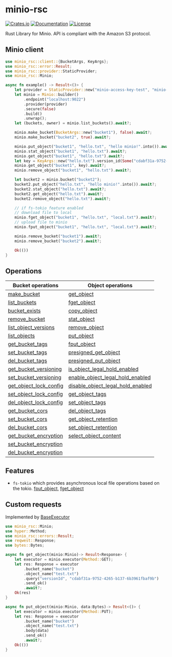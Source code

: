# minio-rsc
[![Crates.io](https://img.shields.io/crates/v/minio-rsc)](https://crates.io/crates/minio-rsc)
[![Documentation](https://docs.rs/minio-rsc/badge.svg)](https://docs.rs/minio-rsc)
[![License](https://img.shields.io/crates/l/minio-rsc)](#license)

Rust Library for Minio. API is compliant with the Amazon S3 protocol.

## Minio client
```rust
use minio_rsc::client::{BucketArgs, KeyArgs};
use minio_rsc::error::Result;
use minio_rsc::provider::StaticProvider;
use minio_rsc::Minio;

async fn example() -> Result<()> {
    let provider = StaticProvider::new("minio-access-key-test", "minio-secret-key-test", None);
    let minio = Minio::builder()
        .endpoint("localhost:9022")
        .provider(provider)
        .secure(false)
        .build()
        .unwrap();
    let (buckets, owner) = minio.list_buckets().await?;

    minio.make_bucket(BucketArgs::new("bucket1"), false).await?;
    minio.make_bucket("bucket2", true).await?;

    minio.put_object("bucket1", "hello.txt", "hello minio!".into()).await?;
    minio.stat_object("bucket1", "hello.txt").await?;
    minio.get_object("bucket1", "hello.txt").await?;
    let key = KeyArgs::new("hello.txt").version_id(Some("cdabf31a-9752-4265-b137-6b3961fbaf9b".to_string()));
    minio.get_object("bucket1", key).await?;
    minio.remove_object("bucket1", "hello.txt").await?;

    let bucket2 = minio.bucket("bucket2");
    bucket2.put_object("hello.txt", "hello minio!".into()).await?;
    bucket2.stat_object("hello.txt").await?;
    bucket2.get_object("hello.txt").await?;
    bucket2.remove_object("hello.txt").await?;

    // if fs-tokio feature enabled
    // download file to local
    minio.fget_object("bucket1", "hello.txt", "local.txt").await?;
    // upload file to minio
    minio.fput_object("bucket1", "hello.txt", "local.txt").await?;

    minio.remove_bucket("bucket1").await?;
    minio.remove_bucket("bucket2").await?;

    Ok(())
}
```

## Operations
| Bucket operations                                                                                                            | Object operations                                                                                                                                 |
| ---------------------------------------------------------------------------------------------------------------------------- | ------------------------------------------------------------------------------------------------------------------------------------------------- |
| [make_bucket](https://docs.rs/minio-rsc/latest/minio_rsc/client/struct.Minio.html#method.make_bucket)                        | [get_object](https://docs.rs/minio-rsc/latest/minio_rsc/client/struct.Minio.html#method.get_object)                                               |
| [list_buckets](https://docs.rs/minio-rsc/latest/minio_rsc/client/struct.Minio.html#method.list_buckets)                      | [fget_object](https://docs.rs/minio-rsc/latest/minio_rsc/client/struct.Minio.html#method.fget_object)                                             |
| [bucket_exists](https://docs.rs/minio-rsc/latest/minio_rsc/client/struct.Minio.html#method.bucket_exists)                    | [copy_object](https://docs.rs/minio-rsc/latest/minio_rsc/client/struct.Minio.html#method.copy_object)                                             |
| [remove_bucket](https://docs.rs/minio-rsc/latest/minio_rsc/client/struct.Minio.html#method.remove_bucket)                    | [stat_object](https://docs.rs/minio-rsc/latest/minio_rsc/client/struct.Minio.html#method.stat_object)                                             |
| [list_object_versions](https://docs.rs/minio-rsc/latest/minio_rsc/client/struct.Minio.html#method.list_object_versions)      | [remove_object](https://docs.rs/minio-rsc/latest/minio_rsc/client/struct.Minio.html#method.remove_object)                                         |
| [list_objects](https://docs.rs/minio-rsc/latest/minio_rsc/client/struct.Minio.html#method.list_objects)                      | [put_object](https://docs.rs/minio-rsc/latest/minio_rsc/client/struct.Minio.html#method.put_object)                                               |
| [get_bucket_tags](https://docs.rs/minio-rsc/latest/minio_rsc/client/struct.Minio.html#method.get_bucket_tags)                | [fput_object](https://docs.rs/minio-rsc/latest/minio_rsc/client/struct.Minio.html#method.fput_object)                                             |
| [set_bucket_tags](https://docs.rs/minio-rsc/latest/minio_rsc/client/struct.Minio.html#method.set_bucket_tags)                | [presigned_get_object](https://docs.rs/minio-rsc/latest/minio_rsc/client/struct.Minio.html#method.presigned_get_object)                           |
| [del_bucket_tags](https://docs.rs/minio-rsc/latest/minio_rsc/client/struct.Minio.html#method.del_bucket_tags)                | [presigned_put_object](https://docs.rs/minio-rsc/latest/minio_rsc/client/struct.Minio.html#method.presigned_put_object)                           |
| [get_bucket_versioning](https://docs.rs/minio-rsc/latest/minio_rsc/client/struct.Minio.html#method.get_bucket_versioning)    | [is_object_legal_hold_enabled](https://docs.rs/minio-rsc/latest/minio_rsc/client/struct.Minio.html#method.is_object_legal_hold_enabled)           |
| [set_bucket_versioning](https://docs.rs/minio-rsc/latest/minio_rsc/client/struct.Minio.html#method.set_bucket_versioning)    | [enable_object_legal_hold_enabled](https://docs.rs/minio-rsc/latest/minio_rsc/client/struct.Minio.html#method.enable_object_legal_hold_enabled)   |
| [get_object_lock_config](https://docs.rs/minio-rsc/latest/minio_rsc/client/struct.Minio.html#method.get_object_lock_config)  | [disable_object_legal_hold_enabled](https://docs.rs/minio-rsc/latest/minio_rsc/client/struct.Minio.html#method.disable_object_legal_hold_enabled) |
| [set_object_lock_config](https://docs.rs/minio-rsc/latest/minio_rsc/client/struct.Minio.html#method.set_bobject_lock_config) | [get_object_tags](https://docs.rs/minio-rsc/latest/minio_rsc/client/struct.Minio.html#method.get_object_tags)                                     |
| [del_object_lock_config](https://docs.rs/minio-rsc/latest/minio_rsc/client/struct.Minio.html#method.del_bobject_lock_config) | [set_object_tags](https://docs.rs/minio-rsc/latest/minio_rsc/client/struct.Minio.html#method.set_object_tags)                                     |
| [get_bucket_cors](https://docs.rs/minio-rsc/latest/minio_rsc/client/struct.Minio.html#method.get_bucket_cors)                | [del_object_tags](https://docs.rs/minio-rsc/latest/minio_rsc/client/struct.Minio.html#method.del_object_tags)                                     |
| [set_bucket_cors](https://docs.rs/minio-rsc/latest/minio_rsc/client/struct.Minio.html#method.set_bucket_cors)                | [get_object_retention](https://docs.rs/minio-rsc/latest/minio_rsc/client/struct.Minio.html#method.get_object_retention)                           |
| [del_bucket_cors](https://docs.rs/minio-rsc/latest/minio_rsc/client/struct.Minio.html#method.del_bucket_cors)                | [set_object_retention](https://docs.rs/minio-rsc/latest/minio_rsc/client/struct.Minio.html#method.set_object_retention)                           |
| [get_bucket_encryption](https://docs.rs/minio-rsc/latest/minio_rsc/client/struct.Minio.html#method.get_bucket_encryption)    | [select_object_content](https://docs.rs/minio-rsc/latest/minio_rsc/client/struct.Minio.html#method.select_object_content)                         |
| [set_bucket_encryption](https://docs.rs/minio-rsc/latest/minio_rsc/client/struct.Minio.html#method.set_bucket_encryption)    |                                                                                                                                                   |
| [del_bucket_encryption](https://docs.rs/minio-rsc/latest/minio_rsc/client/struct.Minio.html#method.del_bucket_encryption)    |                                                                                                                                                   |

## Features
- `fs-tokio` which provides asynchronous local file operations based on the tokio. [fput_object](https://docs.rs/minio-rsc/latest/minio_rsc/client/struct.Minio.html#method.fput_object), [fget_object](https://docs.rs/minio-rsc/latest/minio_rsc/client/struct.Minio.html#method.fget_object)

## Custom requests
Implemented by [BaseExecutor](https://docs.rs/minio-rsc/latest/minio_rsc/client/struct.BaseExecutor.html)

```rust
use minio_rsc::Minio;
use hyper::Method;
use minio_rsc::errors::Result;
use reqwest::Response;
use bytes::Bytes;

async fn get_object(minio:Minio)-> Result<Response> {
    let executor = minio.executor(Method::GET);
    let res: Response = executor
        .bucket_name("bucket")
        .object_name("test.txt")
        .query("versionId", "cdabf31a-9752-4265-b137-6b3961fbaf9b")
        .send_ok()
        .await?;
    Ok(res)
}

async fn put_object(minio:Minio, data:Bytes)-> Result<()> {
    let executor = minio.executor(Method::PUT);
    let res: Response = executor
        .bucket_name("bucket")
        .object_name("test.txt")
        .body(data)
        .send_ok()
        .await?;
    Ok(())
}
```
